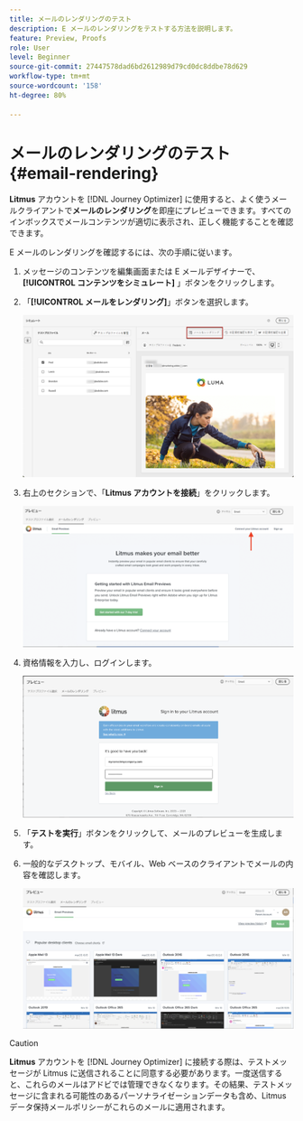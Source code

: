 ```yaml
---
title: メールのレンダリングのテスト
description: E メールのレンダリングをテストする方法を説明します。
feature: Preview, Proofs
role: User
level: Beginner
source-git-commit: 27447578dad6bd2612989d79cd0dc8ddbe78d629
workflow-type: tm+mt
source-wordcount: '158'
ht-degree: 80%

---
```


# メールのレンダリングのテスト {#email-rendering}

**Litmus** アカウントを [!DNL Journey Optimizer] に使用すると、よく使うメールクライアントで&#x200B;**メールのレンダリング**&#x200B;を即座にプレビューできます。すべてのインボックスでメールコンテンツが適切に表示され、正しく機能することを確認できます。

E メールのレンダリングを確認するには、次の手順に従います。

1. メッセージのコンテンツを編集画面または E メールデザイナーで、 **[!UICONTROL コンテンツをシミュレート]** 」ボタンをクリックします。

1. 「**[!UICONTROL メールをレンダリング]**」ボタンを選択します。

   ![](../email/assets/email-rendering-button.png)

1. 右上のセクションで、「**Litmus アカウントを接続**」をクリックします。

   ![](../email/assets/email-rendering-litmus.png)

1. 資格情報を入力し、ログインします。

   ![](../email/assets/email-rendering-credentials.png)

1. 「**テストを実行**」ボタンをクリックして、メールのプレビューを生成します。

1. 一般的なデスクトップ、モバイル、Web ベースのクライアントでメールの内容を確認します。

   ![](../email/assets/email-rendering-previews.png)

>[!CAUTION]
>
>**Litmus** アカウントを [!DNL Journey Optimizer] に接続する際は、テストメッセージが Litmus に送信されることに同意する必要があります。一度送信すると、これらのメールはアドビでは管理できなくなります。その結果、テストメッセージに含まれる可能性のあるパーソナライゼーションデータも含め、Litmus データ保持メールポリシーがこれらのメールに適用されます。
